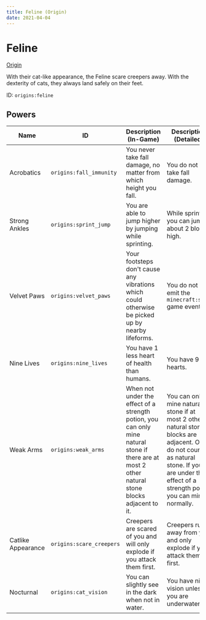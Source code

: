 ```yaml
---
title: Feline (Origin)
date: 2021-04-04
---
```


# Feline

[Origin](../origins.md)

With their cat-like appearance, the Feline scare creepers away. With the dexterity of cats, they always land safely on their feet.

ID: `origins:feline`

## Powers

Name | ID | Description (In-Game) | Description (Detailed)
-----|----|-----------------------|------------------------
Acrobatics | `origins:fall_immunity` | You never take fall damage, no matter from which height you fall. | You do not take fall damage.
Strong Ankles| `origins:sprint_jump` | You are able to jump higher by jumping while sprinting. | While sprinting you can jump about 2 blocks high.
Velvet Paws | `origins:velvet_paws` | Your footsteps don't cause any vibrations which could otherwise be picked up by nearby lifeforms. | You do not emit the `minecraft:step` game event.
Nine Lives | `origins:nine_lives` | You have 1 less heart of health than humans. | You have 9 hearts.
Weak Arms | `origins:weak_arms` | When not under the effect of a strength potion, you can only mine natural stone if there are at most 2 other natural stone blocks adjacent to it. | You can only mine natural stone if at most 2 other natural stone blocks are adjacent. Ores do not count as natural stone. If you are under the effect of a strength potion you can mine normally.
Catlike Appearance | `origins:scare_creepers` | Creepers are scared of you and will only explode if you attack them first. | Creepers run away from you and only explode if you attack them first.
Nocturnal | `origins:cat_vision` | You can slightly see in the dark when not in water. | You have night vision unless you are underwater.
